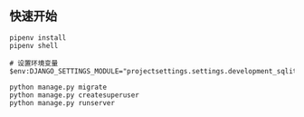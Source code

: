 ## 快速开始

    pipenv install
    pipenv shell

    # 设置环境变量
    $env:DJANGO_SETTINGS_MODULE="projectsettings.settings.development_sqlite_settings"

    python manage.py migrate
    python manage.py createsuperuser
    python manage.py runserver
